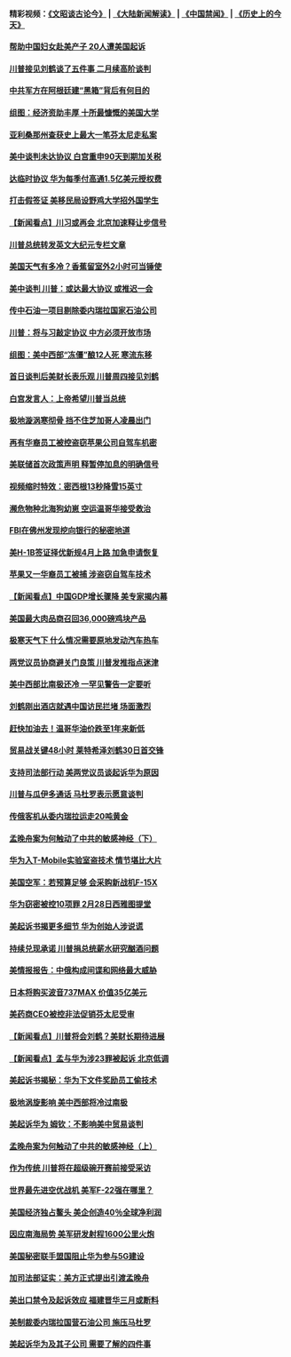 #### 精彩视频：[《文昭谈古论今》](https://github.com/gfw-breaker/wenzhao) | [《大陆新闻解读》](https://github.com/gfw-breaker/ntdtv-comedy) | [《中国禁闻》](https://github.com/gfw-breaker/ntdtv-news) | [《历史上的今天》](https://github.com/gfw-breaker/today-in-history) 

#### [帮助中国妇女赴美产子 20人遭美国起诉](../pages/nsc412/n11017068.md?t=02010630) 

#### [川普接见刘鹤谈了五件事 二月续高阶谈判](../pages/nsc412/n11016767.md?t=02010630) 

#### [中共军方在阿根廷建“黑箱”背后有何目的](../pages/nsc412/n11016689.md?t=02010630) 

#### [组图：经济资助丰厚 十所最慷慨的美国大学](../pages/nsc412/n11016519.md?t=02010630) 

#### [亚利桑那州查获史上最大一笔芬太尼走私案](../pages/nsc412/n11016442.md?t=02010630) 

#### [美中谈判未达协议 白宫重申90天到期加关税](../pages/nsc412/n11016604.md?t=02010630) 

#### [达临时协议 华为每季付高通1.5亿美元授权费](../pages/nsc412/n11016503.md?t=02010630) 

#### [打击假签证 美移民局设野鸡大学招外国学生](../pages/nsc412/n11016378.md?t=02010630) 

#### [【新闻看点】川习或再会 北京加速释让步信号](../pages/nsc412/n11016108.md?t=02010630) 

#### [川普总统转发英文大纪元专栏文章](../pages/nsc412/n11016258.md?t=02010630) 

#### [美国天气有多冷？香蕉留室外2小时可当锤使](../pages/nsc412/n11016264.md?t=02010630) 

#### [美中谈判 川普：或达最大协议 或推迟一会](../pages/nsc412/n11016270.md?t=02010630) 

#### [传中石油一项目剔除委内瑞拉国家石油公司](../pages/nsc412/n11015982.md?t=02010630) 

#### [川普：将与习敲定协议 中方必须开放市场](../pages/nsc412/n11015814.md?t=02010630) 

#### [组图：美中西部“冻僵”酿12人死 寒流东移](../pages/nsc412/n11015675.md?t=02010630) 

#### [首日谈判后美财长表乐观 川普周四接见刘鹤](../pages/nsc412/n11015436.md?t=02010630) 

#### [白宫发言人：上帝希望川普当总统](../pages/nsc412/n11015016.md?t=02010630) 

#### [极地漩涡寒彻骨 挡不住芝加哥人凌晨出门](../pages/nsc412/n11014521.md?t=02010630) 

#### [再有华裔员工被控盗窃苹果公司自驾车机密](../pages/nsc412/n11014629.md?t=02010630) 

#### [美联储首次政策声明 释暂停加息的明确信号](../pages/nsc412/n11013829.md?t=02010630) 

#### [视频缩时特效：密西根13秒降雪15英寸](../pages/nsc412/n11014064.md?t=02010630) 

#### [濒危物种北海狗幼崽 空运温哥华接受救治](../pages/nsc412/n11014164.md?t=02010630) 

#### [FBI在佛州发现挖向银行的秘密地道](../pages/nsc412/n11013871.md?t=02010630) 

#### [美H-1B签证择优新规4月上路 加急申请恢复](../pages/nsc412/n11013875.md?t=02010630) 

#### [苹果又一华裔员工被捕 涉盗窃自驾车技术](../pages/nsc412/n11013848.md?t=02010630) 

#### [【新闻看点】中国GDP增长骤降 美专家揭内幕](../pages/nsc412/n11013286.md?t=02010630) 

#### [美国最大肉品商召回36,000磅鸡块产品](../pages/nsc412/n11013738.md?t=02010630) 

#### [极寒天气下 什么情况需要原地发动汽车热车](../pages/nsc412/n11013707.md?t=02010630) 

#### [两党议员协商避关门良策 川普发推指点迷津](../pages/nsc412/n11013570.md?t=02010630) 

#### [美中西部比南极还冷 一罕见警告一定要听](../pages/nsc412/n11013490.md?t=02010630) 

#### [刘鹤刚出酒店就遇中国访民拦堵 场面激烈](../pages/nsc412/n11013477.md?t=02010630) 

#### [赶快加油去！温哥华油价跌至1年来新低](../pages/nsc412/n11013503.md?t=02010630) 

#### [贸易战关键48小时 莱特希泽刘鹤30日首交锋](../pages/nsc412/n11013347.md?t=02010630) 

#### [支持司法部行动 美两党议员谈起诉华为原因](../pages/nsc412/n11013467.md?t=02010630) 

#### [川普与瓜伊多通话 马杜罗表示愿意谈判](../pages/nsc412/n11013353.md?t=02010630) 

#### [传俄客机从委内瑞拉运走20吨黄金](../pages/nsc412/n11013224.md?t=02010630) 

#### [孟晚舟案为何触动了中共的敏感神经（下）](../pages/nsc412/n11008903.md?t=02010630) 

#### [华为入T-Mobile实验室盗技术 情节堪比大片](../pages/nsc412/n11011032.md?t=02010630) 

#### [美国空军：若预算足够 会采购新战机F-15X](../pages/nsc412/n11012483.md?t=02010630) 

#### [华为窃密被控10项罪 2月28日西雅图提堂](../pages/nsc412/n11011664.md?t=02010630) 

#### [美起诉书揭更多细节 华为创始人涉说谎](../pages/nsc412/n11011478.md?t=02010630) 

#### [持续兑现承诺 川普捐总统薪水研究酗酒问题](../pages/nsc412/n11011753.md?t=02010630) 

#### [美情报报告：中俄构成间谍和网络最大威胁](../pages/nsc412/n11011346.md?t=02010630) 

#### [日本将购买波音737MAX 价值35亿美元](../pages/nsc412/n11011238.md?t=02010630) 

#### [美药商CEO被控非法促销芬太尼受审](../pages/nsc412/n11011244.md?t=02010630) 

#### [【新闻看点】川普将会刘鹤？美财长期待进展](../pages/nsc412/n11011103.md?t=02010630) 

#### [【新闻看点】孟与华为涉23罪被起诉 北京低调](../pages/nsc412/n11011100.md?t=02010630) 

#### [美起诉书揭秘：华为下文件奖励员工偷技术](../pages/nsc412/n11010958.md?t=02010630) 

#### [极地涡旋影响 美中西部将冷过南极](../pages/nsc412/n11010961.md?t=02010630) 

#### [美起诉华为  姆钦：不影响美中贸易谈判](../pages/nsc412/n11010980.md?t=02010630) 

#### [孟晚舟案为何触动了中共的敏感神经（上）](../pages/nsc412/n11008466.md?t=02010630) 

#### [作为传统 川普将在超级碗开赛前接受采访](../pages/nsc412/n11010284.md?t=02010630) 

#### [世界最先进空优战机 美军F-22强在哪里？](../pages/nsc412/n11010323.md?t=02010630) 

#### [美国经济独占鳌头 美企创造40％全球净利润](../pages/nsc412/n11010092.md?t=02010630) 

#### [因应南海局势 美军研发射程1600公里火炮](../pages/nsc412/n11010046.md?t=02010630) 

#### [美国秘密联手盟国阻止华为参与5G建设](../pages/nsc412/n11008416.md?t=02010630) 

#### [加司法部证实：美方正式提出引渡孟晚舟](../pages/nsc412/n11009536.md?t=02010630) 

#### [美出口禁令及起诉效应 福建晋华三月或断料](../pages/nsc412/n11009319.md?t=02010630) 

#### [美制裁委内瑞拉国营石油公司 施压马杜罗](../pages/nsc412/n11009006.md?t=02010630) 

#### [美起诉华为及其子公司 需要了解的四件事](../pages/nsc412/n11009051.md?t=02010630) 

